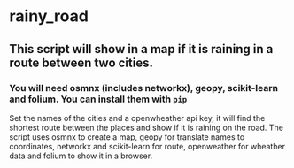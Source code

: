 # rainy_road
## This script will show in a map if it is raining in a route between two cities.

### You will need **osmnx** (includes networkx), **geopy**, **scikit-learn** and **folium**. You can install them with `pip`

Set the names of the cities and a openwheather api key, it will find the shortest route between the places and show if it is raining on the road. The script uses osmnx to create a map, geopy for translate names to coordinates, networkx and scikit-learn for route, openweather for wheather data and folium to show it in a browser.


